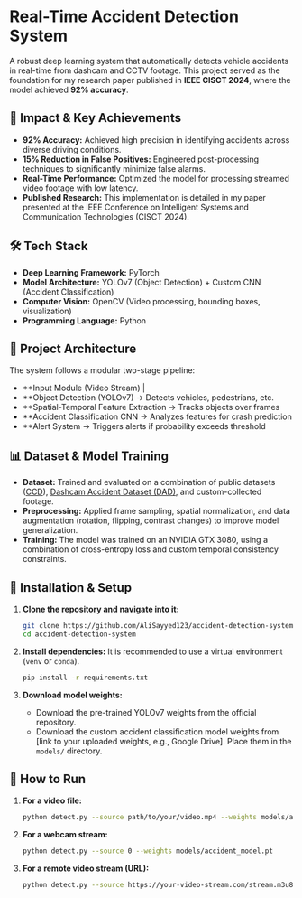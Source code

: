 # Real-Time Accident Detection System

A robust deep learning system that automatically detects vehicle accidents in real-time from dashcam and CCTV footage. This project served as the foundation for my research paper published in **IEEE CISCT 2024**, where the model achieved **92% accuracy**.

## 🚀 Impact & Key Achievements

- **92% Accuracy:** Achieved high precision in identifying accidents across diverse driving conditions.
- **15% Reduction in False Positives:** Engineered post-processing techniques to significantly minimize false alarms.
- **Real-Time Performance:** Optimized the model for processing streamed video footage with low latency.
- **Published Research:** This implementation is detailed in my paper presented at the IEEE Conference on Intelligent Systems and Communication Technologies (CISCT 2024).

## 🛠️ Tech Stack

- **Deep Learning Framework:** PyTorch
- **Model Architecture:** YOLOv7 (Object Detection) + Custom CNN (Accident Classification)
- **Computer Vision:** OpenCV (Video processing, bounding boxes, visualization)
- **Programming Language:** Python

## 📁 Project Architecture

The system follows a modular two-stage pipeline:

- **Input Module (Video Stream) | 
- **Object Detection (YOLOv7) -> Detects vehicles, pedestrians, etc.
- **Spatial-Temporal Feature Extraction -> Tracks objects over frames 
- **Accident Classification CNN -> Analyzes features for crash prediction 
- **Alert System -> Triggers alerts if probability exceeds threshold

## 📊 Dataset & Model Training

- **Dataset:** Trained and evaluated on a combination of public datasets ([CCD](https://crisisnlp.qcri.org/ccd)), [Dashcam Accident Dataset (DAD)](https://aliensunmin.github.io/project/dashcam/), and custom-collected footage.
- **Preprocessing:** Applied frame sampling, spatial normalization, and data augmentation (rotation, flipping, contrast changes) to improve model generalization.
- **Training:** The model was trained on an NVIDIA GTX 3080, using a combination of cross-entropy loss and custom temporal consistency constraints.




## 🔧 Installation & Setup

1.  **Clone the repository and navigate into it:**
    ```bash
    git clone https://github.com/AliSayyed123/accident-detection-system.git
    cd accident-detection-system
    ```

2.  **Install dependencies:**
    It is recommended to use a virtual environment (`venv` or `conda`).
    ```bash
    pip install -r requirements.txt
    ```

3.  **Download model weights:**
    *   Download the pre-trained YOLOv7 weights from the official repository.
    *   Download the custom accident classification model weights from [link to your uploaded weights, e.g., Google Drive]. Place them in the `models/` directory.

## 🚀 How to Run

1.  **For a video file:**
    ```bash
    python detect.py --source path/to/your/video.mp4 --weights models/accident_model.pt
    ```

2.  **For a webcam stream:**
    ```bash
    python detect.py --source 0 --weights models/accident_model.pt
    ```

3.  **For a remote video stream (URL):**
    ```bash
    python detect.py --source https://your-video-stream.com/stream.m3u8 --weights models/accident_model.pt
    ```

